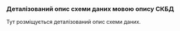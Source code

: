 ### Деталізований опис схеми даних мовою опису СКБД

Тут розміщується деталізований опис схеми даних.
